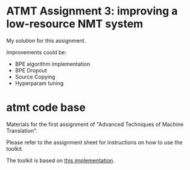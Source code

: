 # ATMT Assignment 3: improving a low-resource NMT system
My solution for this assignment.

Improvements could be:
* BPE algorithm implementation
* BPE Dropout
* Source Copying
* Hyperparam tuning

# atmt code base
Materials for the first assignment of "Advanced Techniques of Machine Translation".

Please refer to the assignment sheet for instructions on how to use the toolkit.

The toolkit is based on [this implementation](https://github.com/demelin/nmt_toolkit).